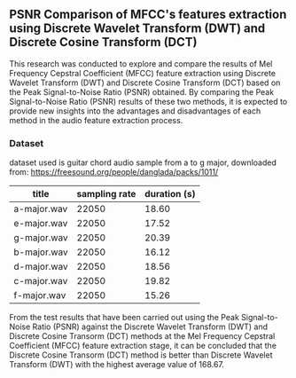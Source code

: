 ## PSNR Comparison of MFCC's features extraction using Discrete Wavelet Transform (DWT) and Discrete Cosine Transform (DCT)

This research was conducted to explore and compare the results of Mel Frequency Cepstral Coefficient (MFCC) feature extraction using Discrete Wavelet Transform (DWT) and Discrete Cosine Transform (DCT) based on the Peak Signal-to-Noise Ratio (PSNR) obtained. By comparing the Peak Signal-to-Noise Ratio (PSNR) results of these two methods, it is expected to provide new insights into the advantages and disadvantages of each method in the audio feature extraction process.

### Dataset

dataset used is guitar chord audio sample from a to g major, downloaded from: https://freesound.org/people/danglada/packs/1011/

| title       | sampling rate | duration (s) |
| ----------- | ------------- | ------------ |
| a-major.wav | 22050         | 18.60        |
| e-major.wav | 22050         | 17.52        |
| g-major.wav | 22050         | 20.39        |
| b-major.wav | 22050         | 16.12        |
| d-major.wav | 22050         | 18.56        |
| c-major.wav | 22050         | 19.82        |
| f-major.wav | 22050         | 15.26        |

From the test results that have been carried out using the Peak Signal-to-Noise Ratio (PSNR) against the Discrete Wavelet Transform (DWT) and Discrete Cosine Transorm (DCT) methods at the Mel Frequency Cepstral Coefficient (MFCC) feature extraction stage, it can be concluded that the Discrete Cosine Transorm (DCT) method is better than Discrete Wavelet Transform (DWT) with the highest average value of 168.67.
